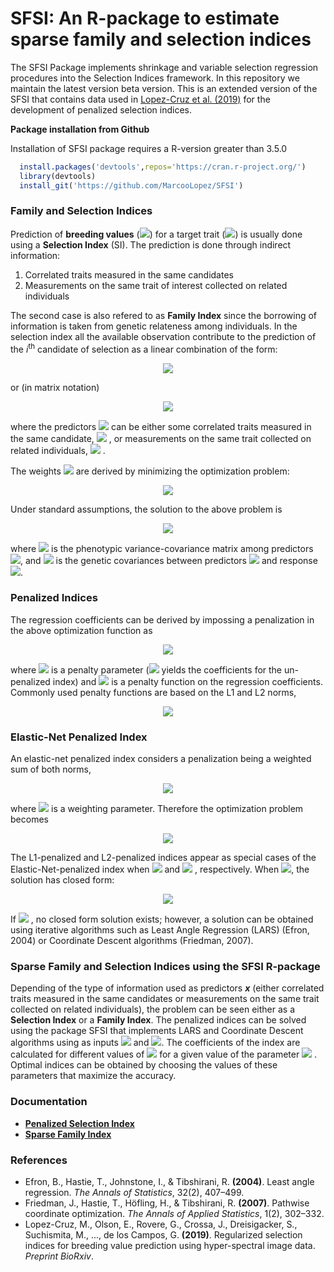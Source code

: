 # SFSI: An R-package to estimate sparse family and selection indices

The SFSI Package implements shrinkage and variable selection regression procedures into the Selection Indices framework. In this repository we maintain the latest version beta version. This is an extended version of the SFSI that contains data used in [Lopez-Cruz et al. (2019)](https://www.biorxiv.org/content/10.1101/625251v2) for the development of penalized selection indices.

**Package installation from Github**

Installation of SFSI package requires a R-version greater than 3.5.0
```r
  install.packages('devtools',repos='https://cran.r-project.org/')      #1. install devtools
  library(devtools)                                                     #2. load the library
  install_git('https://github.com/MarcooLopez/SFSI')                    #3. install SFSI from GitHub
```

### Family and Selection Indices

Prediction of **breeding values** (<img src="https://render.githubusercontent.com/render/math?math=u_i">) for a target trait (<img src="https://render.githubusercontent.com/render/math?math=y_i">) is usually done using a **Selection Index** (SI). The prediction is done through indirect information:
1. Correlated traits measured in the same candidates
2. Measurements on the same trait of interest collected on related individuals

The second case is also refered to as **Family Index** since the borrowing of information is taken from genetic relateness among individuals. In the selection index all the available observation contribute to the prediction of the *i*<sup>th</sup> candidate of selection as a linear combination of the form: 
<p align="center">
<img src="https://render.githubusercontent.com/render/math?math=\mathcal{I}_i=x_{i1}\beta_{i1} %2B x_{i2}\beta_{i2} %2B ... %2B x_{ip}\beta_{ip}">
</p>
or (in matrix notation)
<p align="center">
<img src="https://render.githubusercontent.com/render/math?math=u_i=\textbf{x}_i^t\boldsymbol{\beta}_i">
</p>

where the predictors 
<img src="https://render.githubusercontent.com/render/math?math=\textbf{x}_i">
can be either some correlated traits measured in the same candidate, 
<img src="https://render.githubusercontent.com/render/math?math=\textbf{x}_i=(x_{i1},...,x_{ip})^t">
, or measurements on the same trait collected on related individuals, 
<img src="https://render.githubusercontent.com/render/math?math=\textbf{y}=(y_1,...,y_p)^t">
. 

The weights 
![](https://render.githubusercontent.com/render/math?math=\boldsymbol{\beta}_i=(\beta_{i1},...,\beta_{ip})^t)
are derived by minimizing the optimization problem:
<p align="center">
<img src="https://render.githubusercontent.com/render/math?math=\large\hat{\boldsymbol{\beta}}_i=\text{arg min}\frac{1}{2}E\left(u_i-\textbf{x}_i^t\boldsymbol{\beta}_i\right)^2">
</p>

Under standard assumptions, the solution to the above problem is 
<p align="center">
<img src="https://render.githubusercontent.com/render/math?math=\large\hat{\boldsymbol{\beta}}_i=\textbf{P}_x^{-1}\textbf{G}_{xy}">
</p>

where <img src="https://render.githubusercontent.com/render/math?math=\textbf{P}_x"> is the phenotypic variance-covariance matrix among predictors <img src="https://render.githubusercontent.com/render/math?math=\textbf{x}_i">,  and <img src="https://render.githubusercontent.com/render/math?math=\textbf{G}_{xy}"> is the genetic covariances between predictors <img src="https://render.githubusercontent.com/render/math?math=\textbf{x}_i"> and response <img src="https://render.githubusercontent.com/render/math?math=y_i">.

### Penalized Indices
The regression coefficients can be derived by impossing a penalization in the above optimization function as
<p align="center">
<img src="https://render.githubusercontent.com/render/math?math=\large\hat{\boldsymbol{\beta}}_i=\text{arg min}\left[\frac{1}{2}E\left(u_i-\textbf{x}_i^t\boldsymbol{\beta}_i\right)^2 %2B \lambda J(\boldsymbol{\beta}_i)\right]">
</p>

where 
<img src="https://render.githubusercontent.com/render/math?math=\lambda">
is a penalty parameter (![](https://render.githubusercontent.com/render/math?math=\lambda=0)  yields the coefficients for the un-penalized index) and 
<img src="https://render.githubusercontent.com/render/math?math=J(\boldsymbol{\beta}_i)">
is a penalty function on the regression coefficients. Commonly used penalty functions are based on the L1 and L2 norms, 
<p align="center">
<img src="https://render.githubusercontent.com/render/math?math=\large L1:J(\boldsymbol{\beta}_i)=\sum_{j=1}^p{|\beta_{ij}}| \quad\quad L2:J(\boldsymbol{\beta}_i)=\frac{1}{2}\sum_{j=1}^p{\beta_{ij}^2}">
</p>

### Elastic-Net Penalized Index
An elastic-net penalized index considers a penalization being a weighted sum of both norms,
<p align="center">
<img src="https://render.githubusercontent.com/render/math?math=\large J(\boldsymbol{\beta}_i)=\alpha\sum_{j=1}^p{|\beta_{ij}}| %20%2B%20\frac{1}{2}(1-\alpha)\sum_{j=1}^p{\beta_{ij}^2}">
</p>

where <img src="https://render.githubusercontent.com/render/math?math=\lambda"> is a weighting parameter. Therefore the optimization problem becomes

<p align="center">
<img src="https://render.githubusercontent.com/render/math?math=\large\hat{\boldsymbol{\beta}}_i=\text{arg min}\left[\frac{1}{2}E\left(u_i-\textbf{x}_i^t\boldsymbol{\beta}_i\right)^2 %2B \lambda \alpha\sum_{j=1}^p{|\beta_{ij}}| %20%2B%20\frac{1}{2}\lambda(1-\alpha)\sum_{j=1}^p{\beta_{ij}^2}\right]">
</p>

The L1-penalized and L2-penalized indices appear as special cases of the Elastic-Net-penalized index when
<img src="https://render.githubusercontent.com/render/math?math=\alpha=1">
 and
<img src="https://render.githubusercontent.com/render/math?math=\alpha=0">
 , respectively. When <img src="https://render.githubusercontent.com/render/math?math=\alpha=0">, the solution has closed form:

<p align="center">
<img src="https://render.githubusercontent.com/render/math?math=\large\hat{\boldsymbol{\beta}}_i=\left(\textbf{P}_x%2B\lambda\textbf{I}\right)^{-1}\textbf{G}_{xy}">
</p>

If <img src="https://render.githubusercontent.com/render/math?math=\alpha \gt 0">
, no closed form solution exists; however, a solution can be obtained using iterative algorithms such as Least Angle Regression (LARS) (Efron, 2004) or Coordinate Descent algorithms (Friedman, 2007).

### Sparse Family and Selection Indices using the SFSI R-package
Depending of the type of information used as predictors ***x*** (either correlated traits measured in the same candidates or measurements on the same trait collected on related individuals), the problem can be seen either as a **Selection Index** or a **Family Index**. 
The penalized indices can be solved using the package SFSI that implements LARS and Coordinate Descent algorithms using as inputs <img src="https://render.githubusercontent.com/render/math?math=\textbf{P}_x"> and <img src="https://render.githubusercontent.com/render/math?math=\textbf{G}_{xy}">. The coefficients of the index are calculated for different values of <img src="https://render.githubusercontent.com/render/math?math=\lambda"> for a given value of the parameter
<img src="https://render.githubusercontent.com/render/math?math=\alpha">
. Optimal indices can be obtained by choosing the values of these parameters that maximize the accuracy.

### Documentation
* **[Penalized Selection Index](https://github.com/MarcooLopez/PFSI/blob/master/inst/md/selection_index.md)**
* **[Sparse Family Index](https://github.com/MarcooLopez/PFSI/blob/master/inst/md/family_index.md)**


### References
* Efron, B., Hastie, T., Johnstone, I., & Tibshirani, R. **(2004)**. Least angle regression. *The Annals of Statistics*, 32(2), 407–499.
* Friedman, J., Hastie, T., Höfling, H., & Tibshirani, R. **(2007)**. Pathwise coordinate optimization. *The Annals of Applied Statistics*, 1(2), 302–332.
* Lopez-Cruz, M., Olson, E., Rovere, G., Crossa, J., Dreisigacker, S., Suchismita, M., ..., de los Campos, G. **(2019)**. Regularized selection indices for breeding value prediction using hyper-spectral image data. *Preprint BioRxiv*.

